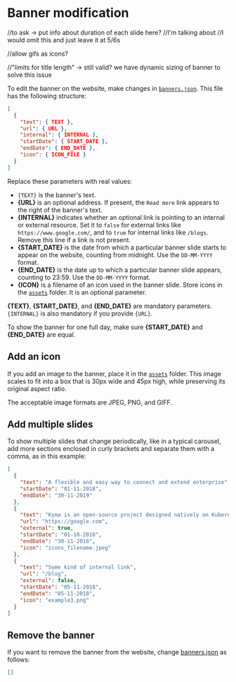 # Banner modification

//to ask -> put info about duration of each slide here?
//I'm talking about <Banner slides={bannerData} duration={THIS_THING} />
//I would omit this and just leave it at 5/6s

//allow gifs as icons?

//"limits for title length" -> still valid? we have dynamic sizing of banner to solve this issue

To edit the banner on the website, make changes in [`banners.json`](../src/banner/banners.json). This file has the following structure:

```json
[
  {
    "text": { TEXT },
    "url": { URL },
    "internal": { INTERNAL },
    "startDate": { START_DATE },
    "endDate": { END_DATE },
    "icon": { ICON_FILE }
  }
]
```

Replace these parameters with real values:

- `{TEXT}` is the banner's text.
- **{URL}** is an optional address. If present, the `Read more` link appears to the right of the banner's text.
- **{INTERNAL}** indicates whether an optional link is pointing to an internal or external resource. Set it to `false` for external links like `https://www.google.com/`, and to `true` for internal links like `/blogs`. Remove this line if a link is not present.
- **{START_DATE}** is the date from which a particular banner slide starts to appear on the website, counting from midnight. Use the `DD-MM-YYYY` format.
- **{END_DATE}** is the date up to which a particular banner slide appears, counting to 23:59. Use the `DD-MM-YYYY` format.
- **{ICON}** is a filename of an icon used in the banner slide. Store icons in the [`assets`](../src/banner/assets) folder. It is an optional parameter.

**{TEXT}**, **{START_DATE}**, and **{END_DATE}** are mandatory parameters. `{INTERNAL}` is also mandatory if you provide `{URL}`.

To show the banner for one full day, make sure **{START_DATE}** and **{END_DATE}** are equal.

## Add an icon

If you add an image to the banner, place it in the [`assets`](../src/banner/assets) folder. This image scales to fit into a box that is 30px wide and 45px high, while preserving its original aspect ratio.

The acceptable image formats are JPEG, PNG, and GIFF. 

## Add multiple slides

To show multiple slides that change periodically, like in a typical carousel, add more sections enclosed in curly brackets and separate them with a comma, as in this example:

```json
[
  {
    "text": "A flexible and easy way to connect and extend enterprise",
    "startDate": "01-11-2018",
    "endDate": "30-11-2019"
  },
  {
    "text": "Kyma is an open-source project designed natively on Kubernetes.",
    "url": "https://google.com",
    "external": true,
    "startDate": "01-10-2018",
    "endDate": "30-11-2018",
    "icon": "icons_filename.jpeg"
  },
  {
    "text": "Some kind of internal link",
    "url": "/blog",
    "external": false,
    "startDate": "05-11-2018",
    "endDate": "05-11-2018",
    "icon": "example3.png"
  }
]
```

## Remove the banner

If you want to remove the banner from the website, change [banners.json](../src/banner/banners.json) as follows:

```json
[]
```
